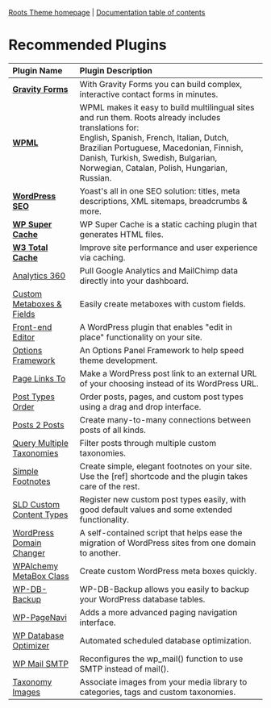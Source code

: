 [Roots Theme homepage](http://www.rootstheme.com/) | [Documentation
table of contents](TOC.md)

# Recommended Plugins

| **Plugin Name** | **Plugin Description**
|:----------------|:----------------------
| [**Gravity Forms**](http://www.rootstheme.com/gravity-forms/) | With Gravity Forms you can build complex, interactive contact forms in minutes.
| [**WPML**](http://www.rootstheme.com/wpml/) | WPML makes it easy to build multilingual sites and run them. Roots already includes translations for:<br> English, Spanish, French, Italian, Dutch, Brazilian Portuguese, Macedonian, Finnish, Danish, Turkish, Swedish, Bulgarian, Norwegian, Catalan, Polish, Hungarian, Russian.
| [**WordPress SEO**](http://yoast.com/wordpress/seo/) | Yoast's all in one SEO solution: titles, meta descriptions, XML sitemaps, breadcrumbs & more.
| [**WP Super Cache**](http://wordpress.org/extend/plugins/wp-super-cache/) | WP Super Cache is a static caching plugin that generates HTML files.
| [**W3 Total Cache**](http://wordpress.org/extend/plugins/w3-total-cache/) | Improve site performance and user experience via caching.
| [Analytics 360](http://wordpress.org/extend/plugins/analytics360/) | Pull Google Analytics and MailChimp data directly into your dashboard.
| [Custom Metaboxes & Fields](https://github.com/jaredatch/Custom-Metaboxes-and-Fields-for-WordPress) | Easily create metaboxes with custom fields.
| [Front-end Editor](http://scribu.net/wordpress/front-end-editor) | A WordPress plugin that enables "edit in place" functionality on your site.
| [Options Framework](https://github.com/devinsays/options-framework-plugin) | An Options Panel Framework to help speed theme development.
| [Page Links To](http://wordpress.org/extend/plugins/page-links-to/) | Make a WordPress post link to an external URL of your choosing instead of its WordPress URL.
| [Post Types Order](http://wordpress.org/extend/plugins/post-types-order/) | Order  posts, pages, and custom post types using a drag and drop interface.
| [Posts 2 Posts](http://scribu.net/wordpress/posts-to-posts) | Create many-to-many connections between posts of all kinds.
| [Query Multiple Taxonomies](http://scribu.net/wordpress/query-multiple-taxonomies) | Filter posts through multiple custom taxonomies.
| [Simple Footnotes](http://wordpress.org/extend/plugins/simple-footnotes/) | Create simple, elegant footnotes on your site. Use the [ref] shortcode and the plugin takes care of the rest.
| [SLD Custom Content Types](https://github.com/jkudish/sld-custom-content-and-taxonomies) | Register new custom post types easily, with good default values and some extended functionality.
| [WordPress Domain Changer](https://github.com/veloper/WordPress-Domain-Changer) | A self-contained script that helps ease the migration of WordPress sites from one domain to another.
| [WPAlchemy MetaBox Class](http://www.farinspace.com/wpalchemy-metabox/) | Create custom WordPress meta boxes quickly.
| [WP-DB-Backup](http://wordpress.org/extend/plugins/wp-db-backup/) | WP-DB-Backup allows you easily to backup your WordPress database tables.
| [WP-PageNavi](http://wordpress.org/extend/plugins/wp-pagenavi/) | Adds a more advanced paging navigation interface.
| [WP Database Optimizer](http://www.matthewaprice.com/wp-database-optimizer/) | Automated scheduled database optimization.
| [WP Mail SMTP](http://wordpress.org/extend/plugins/wp-mail-smtp/) | Reconfigures the wp_mail() function to use SMTP instead of mail().
| [Taxonomy Images](http://wordpress.org/extend/plugins/taxonomy-images/) | Associate images from your media library to categories, tags and custom taxonomies.